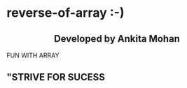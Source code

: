 # reverse-of-array :-)
<h2 align="center">Developed by Ankita Mohan</h2>
<p>FUN WITH ARRAY</p>
<h2>"STRIVE FOR SUCESS</h2>
